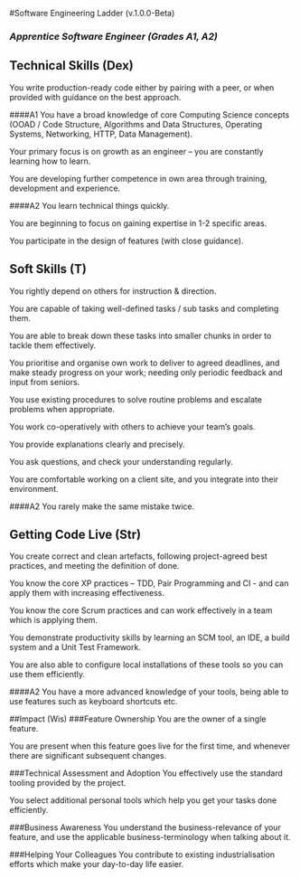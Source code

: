 #Software Engineering Ladder (v.1.0.0-Beta)
### _Apprentice Software Engineer (Grades A1, A2)_

## Technical Skills (Dex)
You write production-ready code either by pairing with a peer, or when provided with guidance on the best approach.

####A1
You have a broad knowledge of core Computing Science concepts (OOAD / Code Structure, Algorithms and Data Structures, Operating Systems, Networking, HTTP, Data Management).

Your primary focus is on growth as an engineer – you are constantly learning how to learn.

You are developing further competence in own area through training, development and experience.

####A2
You learn technical things quickly.

You are beginning to focus on gaining expertise in 1-2 specific areas.

You participate in the design of features (with close guidance).

## Soft Skills (T)
You rightly depend on others for instruction & direction.

You are capable of taking well-defined tasks / sub tasks and completing them.

You are able to break down these tasks into smaller chunks in order to tackle them effectively. 

You prioritise and organise own work to deliver to agreed deadlines, and make steady progress on your work; needing only periodic feedback and input from seniors.

You use existing procedures to solve routine problems and escalate problems when appropriate.

You work co-operatively with others to achieve your team’s goals.

You provide explanations clearly and precisely.

You ask questions, and check your understanding regularly.

You are comfortable working on a client site, and you integrate into their environment.

####A2
You rarely make the same mistake twice.

## Getting Code Live (Str)
You create correct and clean artefacts, following project-agreed best practices, and meeting the definition of done.

You know the core XP practices – TDD, Pair Programming and CI - and can apply them with increasing effectiveness.

You know the core Scrum practices and can work effectively in a team which is applying them.

You demonstrate productivity skills by learning an SCM tool, an IDE, a build system and a Unit Test Framework.

You are also able to configure local installations of these tools so you can use them efficiently.

####A2
You have a more advanced knowledge of your tools, being able to use features such as keyboard shortcuts etc.

##Impact (Wis)
###Feature Ownership
You are the owner of a single feature.

You are present when this feature goes live for the first time, and whenever there are significant subsequent changes.

###Technical Assessment and Adoption
You effectively use the standard tooling provided by the project.

You select additional personal tools which help you get your tasks done efficiently.

###Business Awareness
You understand the business-relevance of your feature, and use the applicable business-terminology when talking about it.

###Helping Your Colleagues
You contribute to existing industrialisation efforts which make your day-to-day life easier.
